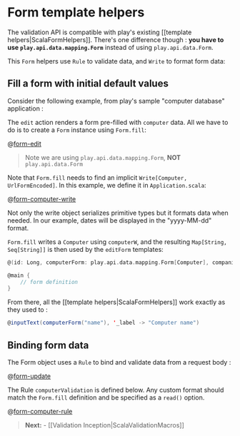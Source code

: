 # Form template helpers

The validation API is compatible with play's existing [[template helpers|ScalaFormHelpers]].
There's one difference though : **you have to use `play.api.data.mapping.Form`** instead of using `play.api.data.Form`.

This `Form` helpers use `Rule` to validate data, and `Write` to format form data:

## Fill a form with initial default values

Consider the following example, from play's sample "computer database" application :

The `edit` action renders a form pre-filled with `computer` data. All we have to do is to create a `Form` instance using `Form.fill`:

@[form-edit](code/ScalaValidationForm.scala)

> Note we are using `play.api.data.mapping.Form`, **NOT** `play.api.data.Form`

Note that `Form.fill` needs to find an implicit `Write[Computer, UrlFormEncoded]`. In this example, we define it in `Application.scala`:

@[form-computer-write](code/ScalaValidationForm.scala)

Not only the write object serializes primitive types but it formats data when needed. 
In our example, dates will be displayed in the "yyyy-MM-dd" format.

`Form.fill` writes a `Computer` using `computerW`, and the resulting `Map[String, Seq[String]]` is then used by the `editForm` templates:

```scala
@(id: Long, computerForm: play.api.data.mapping.Form[Computer], companies : Seq[(String, String)])

@main {
	// form definition
}
```

From there, all the [[template helpers|ScalaFormHelpers]] work exactly as they used to :

```scala
@inputText(computerForm("name"), '_label -> "Computer name")
```

## Binding form data

The Form object uses a `Rule` to bind and validate data from a request body :

@[form-update](code/ScalaValidationForm.scala)

The Rule `computerValidation` is defined below.
Any custom format should match the `Form.fill` definition and be specified as a `read()` option.

@[form-computer-rule](code/ScalaValidationForm.scala)

> **Next:** - [[Validation Inception|ScalaValidationMacros]]
